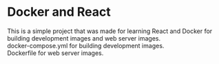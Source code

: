 # Docker and React
This is a simple project that was made for learning React and Docker for building development images and web server images. <br />
docker-compose.yml for building development images.<br />
Dockerfile for web server images.
